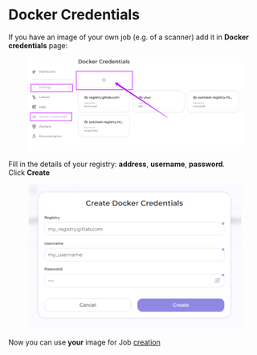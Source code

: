 # Docker Credentials

If you have an image of your own job (e.g. of a scanner) add it in **Docker credentials** page:

<figure><img src="../../../../.gitbook/assets/aud set 1.png" alt=""><figcaption></figcaption></figure>

Fill in the details of your registry: **address**, **username**, **password**. \
Click **Create**

<figure><img src="../../../../.gitbook/assets/docker cred2.png" alt=""><figcaption></figcaption></figure>

Now you can use **your** image for Job [creation](../jobs/job-configuration.md)
